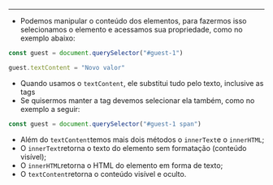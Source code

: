 ___
- Podemos manipular o conteúdo dos elementos, para fazermos isso selecionamos o elemento e acessamos sua propriedade, como no exemplo abaixo:
```js
const guest = document.querySelector("#guest-1")

guest.textContent = "Novo valor"
```
- Quando usamos o `textContent`, ele substitui tudo pelo texto, inclusive as tags
- Se quisermos manter a tag devemos selecionar ela também, como no exemplo a seguir:
```js
const guest = document.querySelector("#guest-1 span")
```
- Além do `textContent`temos mais dois métodos o `innerText`e o `innerHTML`;
- O `innerText`retorna o texto do elemento sem formatação (conteúdo visível);
- O `innerHTML`retorna o HTML do elemento em forma de texto;
- O `textContent`retorna o conteúdo visível e oculto.